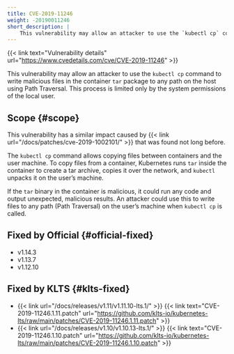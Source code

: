 ```yaml
---
title: CVE-2019-11246
weight: -20190011246
short_description: |
    This vulnerability may allow an attacker to use the `kubectl cp` command to write malicious files in the container `tar` package to any path on the host using Path Traversal. This process is limited only by the system permissions of the local user.
---
```


{{< link text="Vulnerability details" url="https://www.cvedetails.com/cve/CVE-2019-11246" >}}

This vulnerability may allow an attacker to use the `kubectl cp` command to write malicious files in the container `tar` package to any path on the host using Path Traversal. This process is limited only by the system permissions of the local user.

## Scope {#scope}

This vulnerability has a similar impact caused by {{< link url="/docs/patches/cve-2019-1002101/" >}} that was found not long before.  

The `kubectl cp` command allows copying files between containers and the user machine. To copy files from a container, Kubernetes runs `tar` inside the container to create a tar archive, copies it over the network, and `kubectl` unpacks it on the user’s machine.  

If the `tar` binary in the container is malicious, it could run any code and output unexpected, malicious results. An attacker could use this to write files to any path (Path Traversal) on the user’s machine when `kubectl cp` is called.

## Fixed by Official {#official-fixed}

- v1.14.3
- v1.13.7
- v1.12.10

## Fixed by KLTS {#klts-fixed}

- {{< link url="/docs/releases/v1.11/v1.11.10-lts.1/" >}} {{< link text="CVE-2019-11246.1.11.patch" url="https://github.com/klts-io/kubernetes-lts/raw/main/patches/CVE-2019-11246.1.11.patch" >}}
- {{< link url="/docs/releases/v1.10/v1.10.13-lts.1/" >}} {{< link text="CVE-2019-11246.1.10.patch" url="https://github.com/klts-io/kubernetes-lts/raw/main/patches/CVE-2019-11246.1.10.patch" >}}
